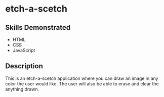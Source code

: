 # etch-a-scetch

## Skills Demonstrated
 - HTML
 - CSS
 - JavaScript

## Description
This is an etch-a-scetch application where you can draw an image in any color the user would like. The user will also be able to erase and clear the anything drawn.
